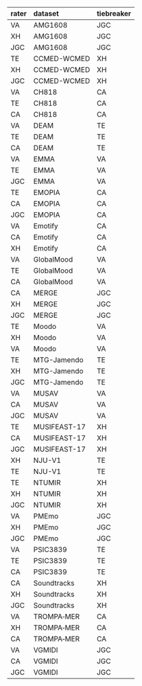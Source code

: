 |rater |dataset      |tiebreaker |
|:-----|:------------|:----------|
|VA    |AMG1608      |JGC        |
|XH    |AMG1608      |JGC        |
|JGC   |AMG1608      |JGC        |
|TE    |CCMED-WCMED  |XH         |
|XH    |CCMED-WCMED  |XH         |
|JGC   |CCMED-WCMED  |XH         |
|VA    |CH818        |CA         |
|TE    |CH818        |CA         |
|CA    |CH818        |CA         |
|VA    |DEAM         |TE         |
|TE    |DEAM         |TE         |
|CA    |DEAM         |TE         |
|VA    |EMMA         |VA         |
|TE    |EMMA         |VA         |
|JGC   |EMMA         |VA         |
|TE    |EMOPIA       |CA         |
|CA    |EMOPIA       |CA         |
|JGC   |EMOPIA       |CA         |
|VA    |Emotify      |CA         |
|CA    |Emotify      |CA         |
|XH    |Emotify      |CA         |
|VA    |GlobalMood   |VA         |
|TE    |GlobalMood   |VA         |
|CA    |GlobalMood   |VA         |
|CA    |MERGE        |JGC        |
|XH    |MERGE        |JGC        |
|JGC   |MERGE        |JGC        |
|TE    |Moodo        |VA         |
|XH    |Moodo        |VA         |
|VA    |Moodo        |VA         |
|TE    |MTG-Jamendo  |TE         |
|XH    |MTG-Jamendo  |TE         |
|JGC   |MTG-Jamendo  |TE         |
|VA    |MUSAV        |VA         |
|CA    |MUSAV        |VA         |
|JGC   |MUSAV        |VA         |
|TE    |MUSIFEAST-17 |XH         |
|CA    |MUSIFEAST-17 |XH         |
|JGC   |MUSIFEAST-17 |XH         |
|XH    |NJU-V1       |TE         |
|TE    |NJU-V1       |TE         |
|TE    |NTUMIR       |XH         |
|XH    |NTUMIR       |XH         |
|JGC   |NTUMIR       |XH         |
|VA    |PMEmo        |JGC        |
|XH    |PMEmo        |JGC        |
|JGC   |PMEmo        |JGC        |
|VA    |PSIC3839     |TE         |
|TE    |PSIC3839     |TE         |
|CA    |PSIC3839     |TE         |
|CA    |Soundtracks  |XH         |
|XH    |Soundtracks  |XH         |
|JGC   |Soundtracks  |XH         |
|VA    |TROMPA‐MER   |CA         |
|XH    |TROMPA‐MER   |CA         |
|CA    |TROMPA‐MER   |CA         |
|VA    |VGMIDI       |JGC        |
|CA    |VGMIDI       |JGC        |
|JGC   |VGMIDI       |JGC        |
